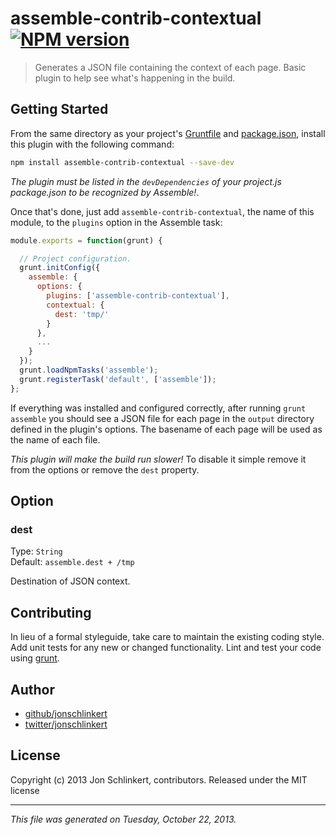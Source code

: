 # assemble-contrib-contextual [![NPM version](https://badge.fury.io/js/assemble-contrib-contextual.png)](http://badge.fury.io/js/assemble-contrib-contextual) 

> Generates a JSON file containing the context of each page. Basic plugin to help see what's happening in the build.

## Getting Started
From the same directory as your project's [Gruntfile][Getting Started] and [package.json][], install this plugin with the following command:

```bash
npm install assemble-contrib-contextual --save-dev
```

_The plugin must be listed in the `devDependencies` of your project.js package.json to be recognized by Assemble!_.

Once that's done, just add `assemble-contrib-contextual`, the name of this module, to the `plugins` option in the Assemble task:


```js
module.exports = function(grunt) {

  // Project configuration.
  grunt.initConfig({
    assemble: {
      options: {
        plugins: ['assemble-contrib-contextual'],
        contextual: {
          dest: 'tmp/'
        }
      },
      ...
    }
  });
  grunt.loadNpmTasks('assemble');
  grunt.registerTask('default', ['assemble']);
};
```

If everything was installed and configured correctly, after running `grunt assemble` you should see a JSON file for each page in the `output` directory defined in the plugin's options. The basename of each page will be used as the name of each file.

_This plugin will make the build run slower!_ To disable it simple remove it from the options or remove the `dest` property. 


## Option
### dest
Type: `String`  
Default: `assemble.dest + /tmp`

Destination of JSON context.



## Contributing
In lieu of a formal styleguide, take care to maintain the existing coding style. Add unit tests for any new or changed functionality. Lint and test your code using [grunt][].

## Author

+ [github/jonschlinkert](https://github.com/jonschlinkert)
+ [twitter/jonschlinkert](http://twitter.com/jonschlinkert)


## License
Copyright (c) 2013 Jon Schlinkert, contributors.
Released under the MIT license

***

_This file was generated on Tuesday, October 22, 2013._


[grunt]: http://gruntjs.com/
[Getting Started]: https://github.com/gruntjs/grunt/blob/devel/docs/getting_started.md
[package.json]: https://npmjs.org/doc/json.html